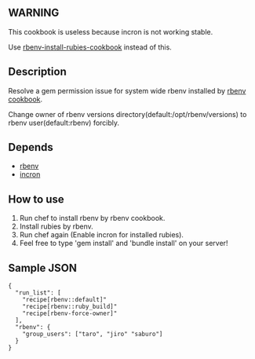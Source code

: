 ## WARNING

This cookbook is useless because incron is not working stable.

Use [rbenv-install-rubies-cookbook](https://github.com/akahigeg/rbenv-install-rubies-cookbook) instead of this.

## Description

Resolve a gem permission issue for system wide rbenv installed by [rbenv cookbook](https://github.com/RiotGames/rbenv-cookbook).

Change owner of rbenv versions directory(default:/opt/rbenv/versions) to rbenv user(default:rbenv) forcibly.

## Depends

* [rbenv](https://github.com/RiotGames/rbenv-cookbook)
* [incron](https://github.com/dwradcliffe/chef-incron)

## How to use

1. Run chef to install rbenv by rbenv cookbook.
2. Install rubies by rbenv.
3. Run chef again (Enable incron for installed rubies).
4. Feel free to type 'gem install' and 'bundle install' on your server!

## Sample JSON

    {
      "run_list": [
        "recipe[rbenv::default]"
        "recipe[rbenv::ruby_build]"
        "recipe[rbenv-force-owner]"
      ],
      "rbenv": {
        "group_users": ["taro", "jiro" "saburo"]
      }
    }
